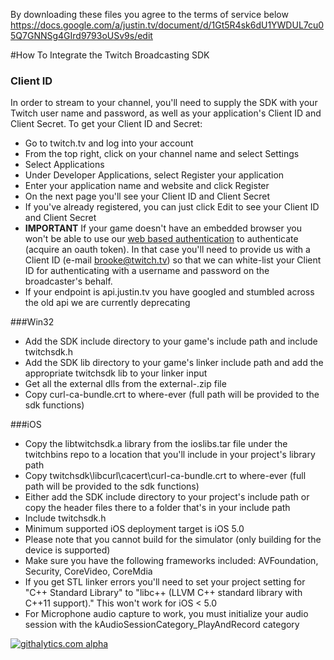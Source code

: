 By downloading these files you agree to the terms of service below
https://docs.google.com/a/justin.tv/document/d/1Gt5R4sk6dU1YWDUL7cu05Q7GNNSg4GIrd9793oUSv9s/edit

#How To Integrate the Twitch Broadcasting SDK

### Client ID
In order to stream to your channel, you'll need to supply the SDK with your Twitch user name and password, as well as your application's Client ID and Client Secret. To get your Client ID and Secret:
- Go to twitch.tv and log into your account
- From the top right, click on your channel name and select Settings
- Select Applications
- Under Developer Applications, select Register your application
- Enter your application name and website and click Register
- On the next page you'll see your Client ID and Client Secret
- If you've already registered, you can just click Edit to see your Client ID and Client Secret
 - **IMPORTANT** If your game doesn't have an embedded browser you won't be able to use our [web based authentication](https://github.com/justintv/Twitch-API/blob/master/authentication.md) to authenticate (acquire an oauth token). In that case you'll need to provide us with a Client ID (e-mail brooke@twitch.tv) so that we can white-list your Client ID for authenticating with a username and password on the broadcaster's behalf.
- If your endpoint is api.justin.tv you have googled and stumbled across the old api we are currently deprecating

###Win32
- Add the SDK include directory to your game's include path and include twitchsdk.h
- Add the SDK lib directory to your game's linker include path and add the appropriate twitchsdk lib to your linker input
- Get all the external dlls from the external-<platform>.zip file
- Copy curl-ca-bundle.crt to where-ever (full path will be provided to the sdk functions)

###iOS  
- Copy the libtwitchsdk.a library from the ioslibs.tar file under the twitchbins repo to a location that you'll include in your project's library path  
- Copy twitchsdk\libcurl\cacert\curl-ca-bundle.crt to where-ever (full path will be provided to the sdk functions)  
- Either add the SDK include directory to your project's include path or copy the header files there to a folder that's in your include path
- Include twitchsdk.h
- Minimum supported iOS deployment target is iOS 5.0
- Please note that you cannot build for the simulator (only building for the device is supported)
- Make sure you have the following frameworks included: AVFoundation, Security, CoreVideo, CoreMdia
- If you get STL linker errors you'll need to set your project setting for "C++ Standard Library" to "libc++ (LLVM C++ standard library with C++11 support)." This won't work for iOS < 5.0
- For Microphone audio capture to work, you must initialize your audio session with the kAudioSessionCategory_PlayAndRecord category

[![githalytics.com alpha](https://cruel-carlota.pagodabox.com/55027e2a78c93b1aa80695a12354372f "githalytics.com")](http://githalytics.com/twitchsdk/twitchbins)

